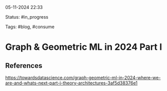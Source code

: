 

05-11-2024 22:33

Status: #in_progress

Tags: #blog, #consume

# Graph & Geometric ML in 2024 Part I




## References

https://towardsdatascience.com/graph-geometric-ml-in-2024-where-we-are-and-whats-next-part-i-theory-architectures-3af5d38376e1
